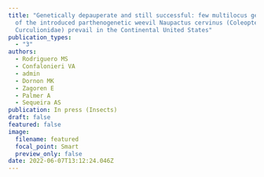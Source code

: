 ```yaml
---
title: "Genetically depauperate and still successful: few multilocus genotypes
  of the introduced parthenogenetic weevil Naupactus cervinus (Coleoptera:
  Curculionidae) prevail in the Continental United States"
publication_types:
  - "3"
authors:
  - Rodriguero MS
  - Confalonieri VA
  - admin
  - Dornon MK
  - Zagoren E
  - Palmer A
  - Sequeira AS
publication: In press (Insects)
draft: false
featured: false
image:
  filename: featured
  focal_point: Smart
  preview_only: false
date: 2022-06-07T13:12:24.046Z
---
```

